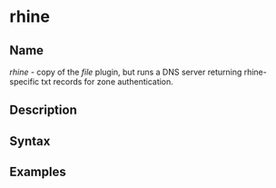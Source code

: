 # rhine

## Name

*rhine* - copy of the *file* plugin, but runs a DNS server returning rhine-specific txt records for zone authentication. 

## Description


## Syntax


## Examples

